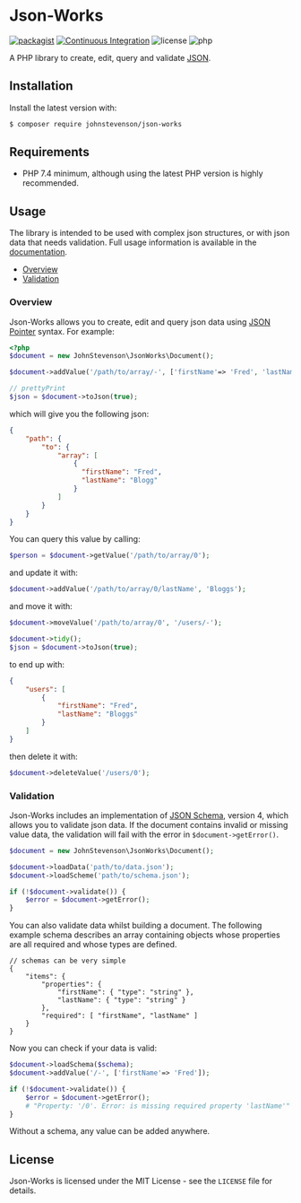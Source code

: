 # Json-Works


[![packagist](https://img.shields.io/packagist/v/johnstevenson/json-works)](https://packagist.org/packages/johnstevenson/json-works)
[![Continuous Integration](https://github.com/johnstevenson/json-works/actions/workflows/continuous-integration.yml/badge.svg?branch=main)](https://github.com/johnstevenson/json-works/actions?query=branch:main)
![license](https://img.shields.io/github/license/johnstevenson/json-works.svg)
![php](https://img.shields.io/packagist/php-v/johnstevenson/json-works?colorB=8892BF)

A PHP library to create, edit, query and validate [JSON][json].

## Installation

Install the latest version with:

```bash
$ composer require johnstevenson/json-works
```

## Requirements

* PHP 7.4 minimum, although using the latest PHP version is highly recommended.

## Usage

The library is intended to be used with complex json structures, or with json data that needs
validation. Full usage information is available in the [documentation](docs/doc.md).

* [Overview](#overview)
* [Validation](#validation)

### Overview
Json-Works allows you to create, edit and query json data using [JSON Pointer][pointer] syntax. For
example:

```php
<?php
$document = new JohnStevenson\JsonWorks\Document();

$document->addValue('/path/to/array/-', ['firstName'=> 'Fred', 'lastName' => 'Blogg']);

// prettyPrint
$json = $document->toJson(true);
```

which will give you the following json:

```json
{
    "path": {
        "to": {
            "array": [
                {
                  "firstName": "Fred",
                  "lastName": "Blogg"
                }
            ]
        }
    }
}
```

You can query this value by calling:

```php
$person = $document->getValue('/path/to/array/0');
```

and update it with:

```php
$document->addValue('/path/to/array/0/lastName', 'Bloggs');
```
and move it with:

```php
$document->moveValue('/path/to/array/0', '/users/-');

$document->tidy();
$json = $document->toJson(true);
```

to end up with:

```json
{
    "users": [
        {
            "firstName": "Fred",
            "lastName": "Bloggs"
        }
    ]
}
```

then delete it with:

```php
$document->deleteValue('/users/0');
```

### Validation

Json-Works includes an implementation of [JSON Schema][schema], version 4, which allows you to
validate json data. If the document contains invalid or missing value data, the validation will fail
with the error in `$document->getError()`.

```php
$document = new JohnStevenson\JsonWorks\Document();

$document->loadData('path/to/data.json');
$document->loadScheme('path/to/schema.json');

if (!$document->validate()) {
    $error = $document->getError();
}
```

You can also validate data whilst building a document. The following example schema describes an
array containing objects whose properties are all required and whose types are defined.

```jsonc
// schemas can be very simple
{
    "items": {
        "properties": {
            "firstName": { "type": "string" },
            "lastName": { "type": "string" }
        },
        "required": [ "firstName", "lastName" ]
    }
}
```

Now you can check if your data is valid:

```php
$document->loadSchema($schema);
$document->addValue('/-', ['firstName'=> 'Fred']);

if (!$document->validate()) {
    $error = $document->getError();
    # "Property: '/0'. Error: is missing required property 'lastName'"
}
```

Without a schema, any value can be added anywhere.

## License

Json-Works is licensed under the MIT License - see the `LICENSE` file for details.

[json]: https://www.rfc-editor.org/rfc/rfc8259
[pointer]: https://www.rfc-editor.org/rfc/rfc6901
[schema]: https://json-schema.org/
[composer]: https://getcomposer.org
